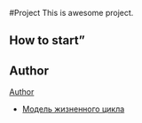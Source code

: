 #Project
This is awesome project.
## How to start”
## Author
[Author](author.md)
- [Модель жизненного цикла](https://github.com/alexkas666/project/wiki/Lifecycle_Model)
